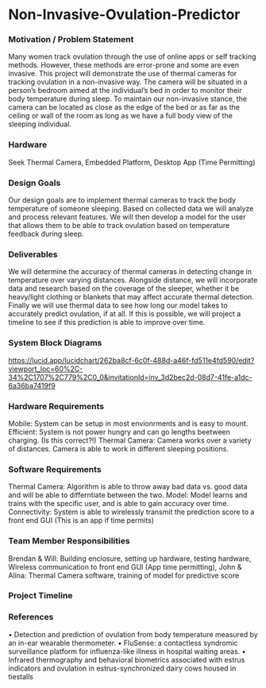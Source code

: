 # Non-Invasive-Ovulation-Predictor

### Motivation / Problem Statement
Many women track ovulation through the use of online apps or self tracking methods. However, these methods are error-prone and some are even invasive. This project will demonstrate the use of thermal cameras for tracking ovulation in a non-invasive way. The camera will be situated in a person’s bedroom aimed at the individual’s bed in order to monitor their body temperature during sleep. To maintain our non-invasive stance, the camera can be located as close as the edge of the bed or as far as the ceiling or wall of the room as long as we have a full body view of the sleeping individual.

### Hardware
 Seek Thermal Camera, Embedded Platform, Desktop App (Time Permitting)
 
### Design Goals
Our design goals are to implement thermal cameras to track the body temperature of someone sleeping. Based on collected data we will analyze and process relevant features. We will then develop a model for the user that allows them to be able to track ovulation based on temperature feedback during sleep.

### Deliverables
We will determine the accuracy of thermal cameras in detecting change in temperature over varying distances. Alongside distance, we will incorporate data and research based on the coverage of the sleeper, whether it be heavy/light clothing or blankets that may affect accurate thermal detection. Finally we will use thermal data to see how long our model takes to accurately predict ovulation, if at all. If this is possible, we will project a timeline to see if this prediction is able to improve over time.

### System Block Diagrams
https://lucid.app/lucidchart/262ba8cf-6c0f-488d-a46f-fd511e4fd590/edit?viewport_loc=60%2C-34%2C1707%2C779%2C0_0&invitationId=inv_3d2bec2d-08d7-41fe-a1dc-6a36ba7419f9

### Hardware Requirements
Mobile: System can be setup in most envionrments and is easy to mount.
Efficient: System is not power hungry and can go lengths beetween charging. (Is this correct?!)
Thermal Camera: Camera works over a variety of distances. Camera is able to work in different sleeping positions.

### Software Requirements
Thermal Camera: Algorithm is able to throw away bad data vs. good data and will be able to differntiate between the two. 
Model: Model learns and trains with the specific user, and is able to gain accuracy over time.
Connectivity: System is able to wirelessly transmit the prediction score to a front end GUI (This is an app if time permits)

### Team Member Responsibilities
Brendan & Will: Building enclosure, setting up hardware, testing hardware, Wireless communication to front end GUI (App time permitting),
John & Alina: Thermal Camera software, training of model for predictive score

### Project Timeline


### References
• Detection and prediction of ovulation from body temperature measured by an in-ear wearable
thermometer.
• FluSense: a contactless syndromic surveillance platform for influenza-like illness in hospital
waiting areas.
• Infrared thermography and behavioral biometrics associated with estrus indicators and ovulation
in estrus-synchronized dairy cows housed in tiestalls
